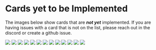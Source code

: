 # Cards yet to be Implemented
The images below show cards that are _**not yet**_ implemented. If you are having issues with a card that is not on the list, please reach out in the discord or create a github issue.

![](./1503633301.webp)
![](./3086868510.webp)
![](./3399023235.webp)
![](./3468546373.webp)
![](./3671559022.webp)
![](./4663781580.webp)
![](./5576996578.webp)
![](./5896817672.webp)
![](./6911505367.webp)
![](./7270736993.webp)
![](./8080818347.webp)
![](./9734237871.webp)
![](./9752523457.webp)
